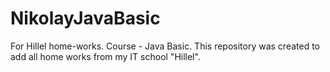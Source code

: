 # NikolayJavaBasic
For Hillel home-works. Course -  Java Basic.
This repository was created to add all home works from my IT school "Hillel".
